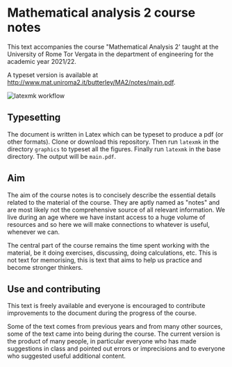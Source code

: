 # Mathematical analysis 2 course notes

This text accompanies the course "Mathematical Analysis 2' taught at the University of Rome Tor Vergata in the department of engineering for the academic year 2021/22.

A typeset version is available at http://www.mat.uniroma2.it/butterley/MA2/notes/main.pdf. 

![latexmk workflow](https://github.com/oliver-butterley/ma2/actions/workflows/latex.yml/badge.svg)


## Typesetting

The document is written in Latex which can be typeset to produce a pdf (or other formats). Clone or download this repository. Then run ``latexmk`` in the directory ``graphics`` to typeset all the figures. Finally run ``latexmk`` in the base directory. The output will be ``main.pdf``.

## Aim

The aim of the course notes is to concisely describe the essential details related to the material of the course.
They are aptly named as "notes" and are most likely not the comprehensive source of all relevant information.
We live during an age where we have instant access to a huge volume of resources and so here we will make connections to whatever is useful, whenever we can. 

The central part of the course remains the time spent working with the material, be it doing exercises, discussing, doing calculations, etc. This is not text for memorising, this is text that aims to help us practice and become stronger thinkers.

## Use and contributing

This text is freely available and everyone is encouraged to contribute improvements to the document during the progress of the course. 

Some of the text comes from previous years and from many other sources, some of the text came into being during the course. The current version is the product of many people, in particular everyone who has made suggestions in class and pointed out errors or imprecisions and to everyone who suggested useful additional content.